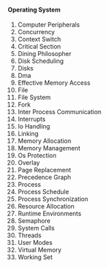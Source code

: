 #### Operating System

1. Computer Peripherals
2. Concurrency
3. Context Switch
4. Critical Section
5. Dining Philosopher
6. Disk Scheduling
7. Disks
8. Dma
9. Effective Memory Access
10. File
11. File System
12. Fork
13. Inter Process Communication
14. Interrupts
15. Io Handling
16. Linking
17. Memory Allocation
18. Memory Management
19. Os Protection
20. Overlay
21. Page Replacement
22. Precedence Graph
23. Process
24. Process Schedule
25. Process Synchronization
26. Resource Allocation
27. Runtime Environments
28. Semaphore
29. System Calls
30. Threads
31. User Modes
32. Virtual Memory
33. Working Set
